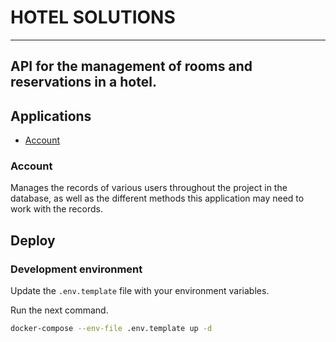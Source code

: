 # HOTEL SOLUTIONS   
-----
API for the management of rooms and reservations in a hotel.
-----

## Applications
- [Account](#account)

### Account
Manages the records of various users throughout the project in the database, as well as the different methods this application may need to work with the records.

## Deploy

### Development environment
Update the `.env.template` file with your environment variables.

Run the next command.
```bash
docker-compose --env-file .env.template up -d 
```